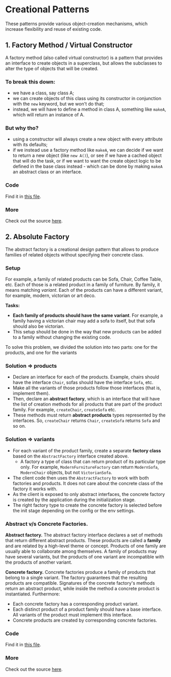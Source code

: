 # Creational Patterns

These patterns provide various object-creation mechanisms, which increase flexibility and reuse of existing code.

## 1. Factory Method / Virtual Constructor

A factory method (also called virtual constructor) is a pattern that provides an interface to create objects in a superclass, but allows the subclasses to alter the type of objects that will be created.

### To break this down:

- we have a class, say class A;
- we can create objects of this class using its constructor in conjunction with the `new` keyword, but we won't do that;
- instead, we will have to define a method in class A, something like `makeA`, which will return an instance of A.

### But why tho?

- using a constructor will always create a new object with every attribute with its defaults;
- if we instead use a factory method like `makeA`, we can decide if we want to return a new object (like `new A()`), or see if we have a cached object that will do the task, or if we want to want the create object logic to be defined in the base class instead - which can be done by making `makeA` an abstract class or an interface.

### Code

Find it in [this file](./01-factory-method.ts).

### More

Check out the source [here](https://refactoring.guru/design-patterns/factory-method).

## 2. Absolute Factory

The abstract factory is a creational design pattern that allows to produce families of related objects without specifying their concrete class.

### Setup

For example, a family of related products can be Sofa, Chair, Coffee Table, etc. Each of those is a related product in a family of furniture. By family, it means matching _variant_. Each of the products can have a different variant, for example, modern, victorian or art deco.

**Tasks:**

- **Each family of products should have the same variant**. For example, a family having a victorian chair may add a sofa to itself, but that sofa should also be victorian.
- This setup should be done in the way that new products can be added to a family without changing the existing code.

To solve this problem, we divided the solution into two parts: one for the products, and one for the variants

### Solution => products

- Declare an interface for each of the products. Example, chairs should have the interface `Chair`, sofas should have the interface `Sofa`, etc.
- Make all the variants of those products follow those interfaces (that is, implement them).
- Then, declare an **abstract factory**, which is an interface that will have the list of creation methods for all products that are part of the product family. For example, `createChair`, `createSofa` etc.
- These methods must return **abstract products** types represented by the interfaces. So, `createChair` returns `Chair`, `createSofa` returns `Sofa` and so on.

### Solution => variants

- For each variant of the product family, create a separate **factory class** based on the `AbstractFactory` interface created above.
  - A factory a type of class that can return product of its particular type only. For example, `ModernFurnitureFactory` can return `ModernSofa`, `ModernChair` objects, but not `VictorianSofa`.
- The client code then uses the `AbstractFactory` to work with both factories and products. It does not care about the concrete class of the factory it works with.
- As the client is exposed to only abstract interfaces, the concrete factory is created by the application during the initialization stage.
- The right factory type to create the concrete factory is selected before the init stage depending on the config or the env settings.

### Abstract v/s Concrete Factories.

**Abstract factory.** The abstract factory interface declares a set of methods that
return different abstract products. These products are called
a **family** and are related by a high-level theme or concept.
Products of one family are usually able to collaborate among
themselves. A family of products may have several variants,
but the products of one variant are incompatible with the
products of another variant.

**Concrete factory.** Concrete factories produce a family of products that belong
to a single variant. The factory guarantees that the
resulting products are compatible. Signatures of the concrete
factory's methods return an abstract product, while inside
the method a concrete product is instantiated. Furthermore:

- Each concrete factory has a corresponding product variant.
- Each distinct product of a product family should have a base
  interface. All variants of the product must implement this
  interface.
- Concrete products are created by corresponding concrete
  factories.

### Code

Find it in [this file](./02-absolute-factory.ts).

### More

Check out the source [here](https://refactoring.guru/design-patterns/abstract-factory).
